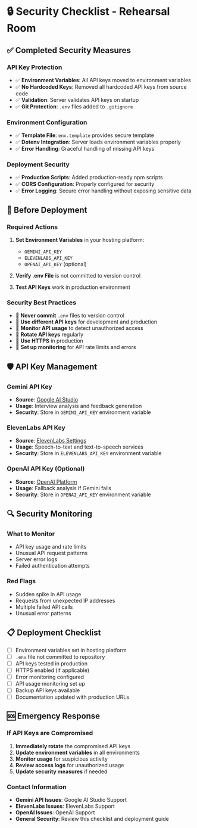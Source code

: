 # 🔒 Security Checklist - Rehearsal Room

## ✅ Completed Security Measures

### API Key Protection
- ✅ **Environment Variables**: All API keys moved to environment variables
- ✅ **No Hardcoded Keys**: Removed all hardcoded API keys from source code
- ✅ **Validation**: Server validates API keys on startup
- ✅ **Git Protection**: `.env` files added to `.gitignore`

### Environment Configuration
- ✅ **Template File**: `env.template` provides secure template
- ✅ **Dotenv Integration**: Server loads environment variables properly
- ✅ **Error Handling**: Graceful handling of missing API keys

### Deployment Security
- ✅ **Production Scripts**: Added production-ready npm scripts
- ✅ **CORS Configuration**: Properly configured for security
- ✅ **Error Logging**: Secure error handling without exposing sensitive data

## 🚨 Before Deployment

### Required Actions
1. **Set Environment Variables** in your hosting platform:
   - `GEMINI_API_KEY`
   - `ELEVENLABS_API_KEY`
   - `OPENAI_API_KEY` (optional)

2. **Verify .env File** is not committed to version control

3. **Test API Keys** work in production environment

### Security Best Practices
- 🔐 **Never commit** `.env` files to version control
- 🔐 **Use different API keys** for development and production
- 🔐 **Monitor API usage** to detect unauthorized access
- 🔐 **Rotate API keys** regularly
- 🔐 **Use HTTPS** in production
- 🔐 **Set up monitoring** for API rate limits and errors

## 🛡️ API Key Management

### Gemini API Key
- **Source**: [Google AI Studio](https://makersuite.google.com/app/apikey)
- **Usage**: Interview analysis and feedback generation
- **Security**: Store in `GEMINI_API_KEY` environment variable

### ElevenLabs API Key
- **Source**: [ElevenLabs Settings](https://elevenlabs.io/app/settings/api-keys)
- **Usage**: Speech-to-text and text-to-speech services
- **Security**: Store in `ELEVENLABS_API_KEY` environment variable

### OpenAI API Key (Optional)
- **Source**: [OpenAI Platform](https://platform.openai.com/api-keys)
- **Usage**: Fallback analysis if Gemini fails
- **Security**: Store in `OPENAI_API_KEY` environment variable

## 🔍 Security Monitoring

### What to Monitor
- API key usage and rate limits
- Unusual API request patterns
- Server error logs
- Failed authentication attempts

### Red Flags
- Sudden spike in API usage
- Requests from unexpected IP addresses
- Multiple failed API calls
- Unusual error patterns

## 📋 Deployment Checklist

- [ ] Environment variables set in hosting platform
- [ ] `.env` file not committed to repository
- [ ] API keys tested in production
- [ ] HTTPS enabled (if applicable)
- [ ] Error monitoring configured
- [ ] API usage monitoring set up
- [ ] Backup API keys available
- [ ] Documentation updated with production URLs

## 🆘 Emergency Response

### If API Keys are Compromised
1. **Immediately rotate** the compromised API keys
2. **Update environment variables** in all environments
3. **Monitor usage** for suspicious activity
4. **Review access logs** for unauthorized usage
5. **Update security measures** if needed

### Contact Information
- **Gemini API Issues**: Google AI Studio Support
- **ElevenLabs Issues**: ElevenLabs Support
- **OpenAI Issues**: OpenAI Support
- **General Security**: Review this checklist and deployment guide
